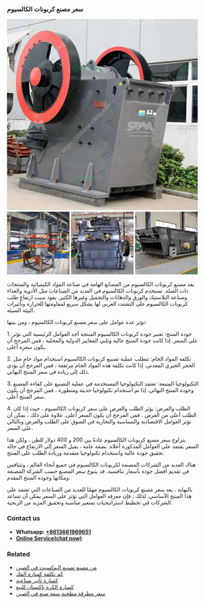 <h3>سعر مصنع كربونات الكالسيوم</h3><img src='1701851075.jpg' alt=''><p>يعد مصنع كربونات الكالسيوم من المصانع الهامة في صناعة المواد الكيميائية والمنتجات ذات الصلة. تستخدم كربونات الكالسيوم في العديد من الصناعات مثل الأدوية والغذاء وصناعة البلاستيك والورق والدهانات والتجميل وغيرها الكثير. يعود سبب ارتفاع طلب كربونات الكالسيوم على التشتت العربى لها بشكل سريع لمقاومتها للحرارة وتأثيرات البيئة السيئة.</p><p>تؤثر عدة عوامل على سعر مصنع كربونات الكالسيوم ، ومن بينها:</p><p>1. جودة المنتج: تعتبر جودة كربونات الكالسيوم المنتجة أحد العوامل الرئيسية التي تؤثر على السعر. إذا كانت جودة المنتج عالية وتلبي المعايير الدولية والمحلية ، فمن المرجح أن يكون سعره أعلى.</p><p>2. تكلفة المواد الخام: تتطلب عملية تصنيع كربونات الكالسيوم استخدام مواد خام مثل الحجر الجيري المعدني. إذا كانت تكلفة هذه المواد الخام مرتفعة ، فمن المرجح أن يؤدي ذلك إلى زيادة في سعر المنتج النهائي.</p><p>3. التكنولوجيا المتبعة: تعتمد التكنولوجيا المستخدمة في عملية التصنيع على كفاءة المصنع وجودة المنتج النهائي. إذا تم استخدام تكنولوجيا حديثة ومتطورة ، فمن المرجح أن يكون سعر المنتج أعلى.</p><p>4. الطلب والعرض: يؤثر الطلب والعرض على سعر كربونات الكالسيوم ، حيث إذا كان الطلب أعلى من العرض ، فمن المرجح أن يكون السعر أعلى. علاوة على ذلك ، يمكن أن تؤثر العوامل الاقتصادية والسياسية والتجارية في السوق على الطلب والعرض وبالتالي على السعر.</p><p>يتراوح سعر مصنع كربونات الكالسيوم عادةً بين 200 و 400 دولار للطن ، ولكن هذا السعر يعتمد على العوامل المذكورة أعلاه. بصفة عامة ، يميل السعر إلى الارتفاع في حالة تحقيق جودة عالية واستخدام تكنولوجيا متقدمة وزيادة الطلب على المنتج.</p><p>هناك العديد من الشركات المصنعة لكربونات الكالسيوم في جميع أنحاء العالم ، وتتنافس في تقديم أفضل جودة بأسعار تنافسية. قد يتنوع سعر المصنع حسب الشركة المصنعة ومكانها وجودة المنتج المقدم.</p><p>بالنهاية ، يعد سعر مصنع كربونات الكالسيوم مهمًا للعديد من الصناعات التي تعتمد على هذا المنتج الأساسي. لذلك ، فإن معرفة العوامل التي تؤثر على السعر يمكن أن تساعد الشركات في تخطيط استراتيجيات تسعير مناسبة وتحقيق المزيد من الربحية.</p><h3>Contact us</h3><ul><li><strong>Whatsapp:&nbsp;<a href="https://wa.me/8613661969651">+8613661969651</a></strong></li><li><a href="https://swt.shibang-china.com/?git&amp;zhl&amp;سعر مصنع كربونات الكالسيوم"><strong>Online Service(chat now)</strong></a></li></ul><h3>Related</h3><ul><li><a href='من مصنع تصنيع البوكسيت في الصين.md'>من مصنع تصنيع البوكسيت في الصين</a></li><li><a href='كم تكلفة كسارة الفك.md'>كم تكلفة كسارة الفك</a></li><li><a href='كسارة تأثير صناعية.md'>كسارة تأثير صناعية</a></li><li><a href='كسارة الكرة باكستان للبيع.md'>كسارة الكرة باكستان للبيع</a></li><li><a href='سعر مطرقة مطحنة سعة صنع في الصين.md'>سعر مطرقة مطحنة سعة صنع في الصين</a></li></ul>